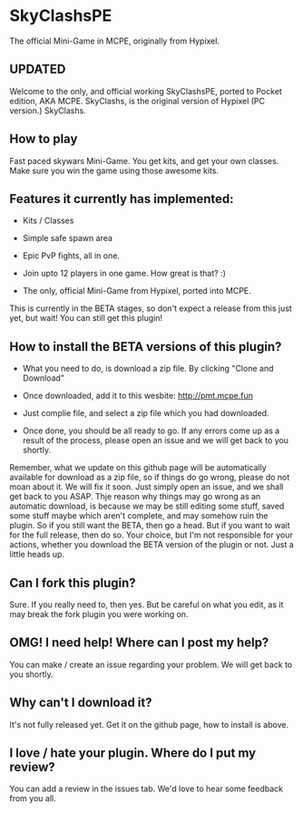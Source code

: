 # SkyClashsPE
The official Mini-Game in MCPE, originally from Hypixel.

## UPDATED
Welcome to the only, and official working SkyClashsPE, ported to Pocket edition, AKA MCPE.
SkyClashs, is the original version of Hypixel (PC version.) SkyClashs.

## How to play
Fast paced skywars Mini-Game. You get kits, and get your own classes. Make sure you win the game using those awesome kits.


## Features it currently has implemented:

* Kits / Classes

* Simple safe spawn area

* Epic PvP fights, all in one.

* Join upto 12 players in one game. How great is that? :)

* The only, official Mini-Game from Hypixel, ported into MCPE.


This is currently in the BETA stages, so don't expect a release from this just yet, but wait! You can still get this plugin!


## How to install the BETA versions of this plugin?

* What you need to do, is download a zip file. By clicking "Clone and Download"

* Once downloaded, add it to this wesbite: http://pmt.mcpe.fun

* Just complie file, and select a zip file which you had downloaded.

* Once done, you should be all ready to go. If any errors come up as a result of the process, please open an issue and we will get back to you shortly.

Remember, what we update on this github page will be automatically available for download as a zip file, so if things do go wrong, please do not moan about it. We will fix it soon. Just simply open an issue, and we shall get back to you ASAP. Thje reason why things may go wrong as an automatic download, is because we may be still editing some stuff, saved some stuff maybe which aren't complete, and may somehow ruin the plugin. So if you still want the BETA, then go a head. But if you want to wait for the full release, then do so. Your choice, but I'm not responsible for your actions, whether you download the BETA version of the plugin or not. Just a little heads up.


## Can I fork this plugin?
Sure. If you really need to, then yes. But be careful on what you edit, as it may break the fork plugin you were working on.


## OMG! I need help! Where can I post my help?
You can make / create an issue regarding your problem. We will get back to you shortly.


## Why can't I download it?
It's not fully released yet. Get it on the github page, how to install is above.


## I love / hate your plugin. Where do I put my review?
You can add a review in the issues tab. We'd love to hear some feedback from you all.



